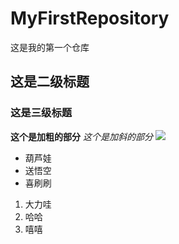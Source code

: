 # MyFirstRepository
这是我的第一个仓库
## 这是二级标题
### 这是三级标题
**这个是加粗的部分**
*这个是加斜的部分*
![](C:\Users\lx\Desktop\20200822073145558.jpg)
* 葫芦娃
* 送悟空
* 喜刷刷
1. 大力哇
1. 哈哈
1. 嘻嘻
